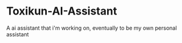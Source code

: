 # Toxikun-AI-Assistant
A ai assistant that i'm working on, eventually to be my own personal assistant
